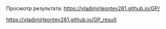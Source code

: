 Просмотр результата: https://vladimirleontev281.github.io/GP/

https://vladimirleontev281.github.io/GP_result